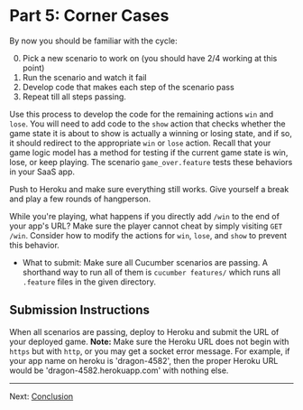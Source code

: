 
Part 5: Corner Cases
====================

By now you should be familiar with the cycle:

0.  Pick a new scenario to work on (you should have 2/4 working at this point)
0.  Run the scenario and watch it fail
0.  Develop code that makes each step of the scenario pass
0.  Repeat till all steps passing.

Use this process to develop the code for the remaining actions `win` and
`lose`.  You will need to add code to the `show` action that checks
whether the game state it is about to show is actually a winning or
losing state, and if so, it should redirect to the appropriate `win` or
`lose` action.  Recall that your game logic model has a method for
testing if the current game state is win, lose, or keep playing.
The scenario `game_over.feature` tests these behaviors in your SaaS app.

Push to Heroku and make sure everything still works.  Give yourself a
break and play a few rounds of hangperson.

While you're playing, what happens if you directly add
`/win` to the end of your app's URL?  Make sure the player cannot cheat by
simply visiting `GET /win`.  Consider how to modify the actions for `win`, `lose`, and `show` to prevent this behavior.

* What to submit:  Make sure all Cucumber scenarios are passing.  A
shorthand way to run all of them is `cucumber features/` which runs all
`.feature` files in the given directory.

Submission Instructions
-----------------------
When all scenarios are passing, deploy to Heroku and submit the URL of your deployed game.
**Note:** Make sure the Heroku URL does not begin with `https` but with `http`, or you may get a socket error message. For example, if your app name on heroku is 'dragon-4582', then the proper Heroku URL would be 'dragon-4582.herokuapp.com' with nothing else.

-----

Next: [Conclusion](part_6_conclusion.md)
